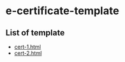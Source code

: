 # e-certificate-template

## List of template
- [cert-1.html](cert-1.html)
- [cert-2.html](cert-2.html)
